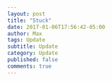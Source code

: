 ```yaml
---
layout: post
title: "Stuck"
date: 2017-01-06T17:56:42-05:00
author: Max
tags: Update
subtitle: Update
category: Update
published: false
comments: true
---
```


